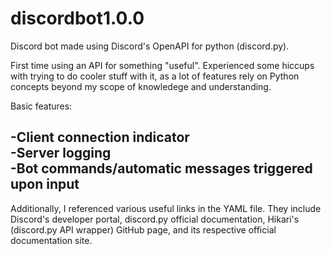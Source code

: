 # discordbot1.0.0
Discord bot made using Discord's OpenAPI for python (discord.py).
 
First time using an API for something "useful". Experienced some hiccups with trying to do cooler stuff with it, as a lot of features rely on Python concepts beyond my scope of knowledege and understanding.

Basic features: 

## -Client connection indicator<br>-Server logging<br>-Bot commands/automatic messages triggered upon input

Additionally, I referenced various useful links in the YAML file. They include Discord's developer portal, discord.py official documentation, Hikari's (discord.py API wrapper) GitHub page, and its respective official documentation site.
